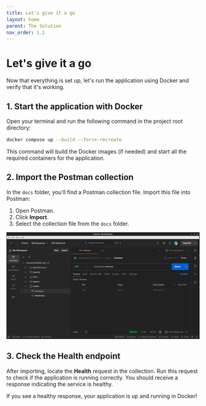 ```yaml
---
title: Let's give it a go
layout: home
parent: The Solution
nav_order: 1.1
---
```


# Let's give it a go

Now that everything is set up, let's run the application using Docker and verify that it's working.

## 1. Start the application with Docker

Open your terminal and run the following command in the project root directory:

```bash
docker compose up --build --force-recreate
```

This command will build the Docker images (if needed) and start all the required containers for the application.

## 2. Import the Postman collection

In the `docs` folder, you'll find a Postman collection file. Import this file into Postman:

1. Open Postman.
2. Click **Import**.
3. Select the collection file from the `docs` folder.

![Postman](../imgs/postman.png)

## 3. Check the Health endpoint

After importing, locate the **Health** request in the collection. Run this request to check if the application is running correctly. You should receive a response indicating the service is healthy.

If you see a healthy response, your application is up and running in Docker!